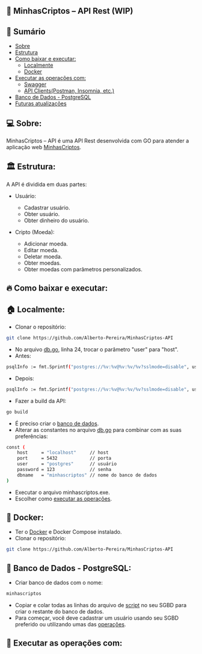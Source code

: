 ## 💼 MinhasCriptos – API Rest (WIP)

## 📝 Sumário

- [Sobre](#about)
- [Estrutura](#pattern)
- [Como baixar e executar:](#comobaixar)
    - [Localmente](#executarlocal)
    - [Docker](#executardocker)
- [Executar as operações com:](#op)
    - [Swagger](#swagger)
    - [API Clients(Postman, Insomnia, etc.)](#opapiclient)
- [Banco de Dados - PostgreSQL](#dbpostgres)
- [Futuras atualizações](#update)

## 💻 Sobre: <a name="about"></a>

MinhasCriptos – API é uma API Rest desenvolvida com GO para atender a aplicação web <a href="https://github.com/Alberto-Pereira/MinhasCriptos">MinhasCriptos</a>.

## 🏛 Estrutura: <a name="pattern"></a>

A API é dividida em duas partes:
  
  - Usuário:
    - Cadastrar usuário.
    - Obter usuário.
    - Obter dinheiro do usuário.
  
  - Cripto (Moeda): 
    - Adicionar moeda.
    - Editar moeda.
    - Deletar moeda.
    - Obter moedas.
    - Obter moedas com parâmetros personalizados.

## 🔥 Como baixar e executar: <a name="comobaixar"></a>
## 🏠 Localmente: <a name="executarlocal"></a>

- Clonar o repositório:
```bash
git clone https://github.com/Alberto-Pereira/MinhasCriptos-API
```
- No arquivo <a href="https://github.com/Alberto-Pereira/MinhasCriptos-API/blob/main/repository/db.go">db.go</a>, linha 24, trocar o parâmetro "user" para "host".
- Antes:
```bash
psqlInfo := fmt.Sprintf("postgres://%v:%v@%v:%v/%v?sslmode=disable", user, password, user, port, dbname)
```
- Depois:
```bash
psqlInfo := fmt.Sprintf("postgres://%v:%v@%v:%v/%v?sslmode=disable", user, password, host, port, dbname)
```
- Fazer a build da API:
```bash
go build
```
- É preciso criar o [banco de dados](#dbpostgres).
- Alterar as constantes no arquivo <a href="https://github.com/Alberto-Pereira/MinhasCriptos-API/blob/main/repository/db.go">db.go</a> para combinar com as suas preferências:
```bash
const (
	host     = "localhost"     // host
	port     = 5432            // porta
	user     = "postgres"      // usuário
	password = 123             // senha
	dbname   = "minhascriptos" // nome do banco de dados
)
```
- Executar o arquivo minhascriptos.exe.
- Escolher como [executar as operações](#op).

## 🐳 Docker: <a name="executardocker"></a>
- Ter o <a href="https://www.docker.com/products/docker-desktop/">Docker</a> e Docker Compose instalado.
- Clonar o repositório:
```bash
git clone https://github.com/Alberto-Pereira/MinhasCriptos-API
```

## 🐘 Banco de Dados - PostgreSQL: <a name="dbpostgres"></a>
- Criar banco de dados com o nome:
```bash
minhascriptos
```
- Copiar e colar todas as linhas do arquivo de <a href="https://github.com/Alberto-Pereira/MinhasCriptos-API/blob/main/script/minhascriptos.sql">script</a> no seu SGBD para criar o restante do banco de dados.
- Para começar, você deve cadastrar um usuário usando seu SGBD preferido ou utilizando umas das [operações](#op).

## 🧵 Executar as operações com: <a name="op"></a>
